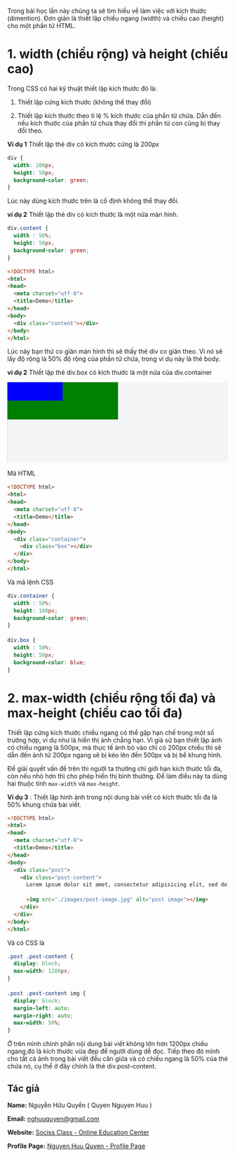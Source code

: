 Trong bài học lần này chúng ta sẽ tìm hiểu về làm việc với kích thước (dimention). Đơn giản là thiết lập chiều ngang (width) và chiều cao (height) cho một phần tử HTML.

# 1. width (chiều rộng) và height (chiều cao)

Trong CSS có hai kỹ thuật thiết lập kích thước đó là:

1) Thiết lập cứng kích thước (không thể  thay đổi)

2) Thiết lập kích thước theo tỉ lệ % kích thước của phần tử chứa. Dẫn đến nếu kích thước của phần tử chưa thay đổi thì phần tử con cũng bị thay đổi theo.

**Ví dụ 1** Thiết lập thẻ div có kích thước cứng là 200px

```css
div {
  width: 200px;
  height: 50px;
  background-color: green;
}
```

Lúc này dùng kích thước trên là cố định không thể thay đổi.


**ví dụ 2** Thiết lập thẻ div có kích thước là một nửa màn hình.

```css
div.content {
  width : 50%;
  height: 50px;
  background-color: green;
}
```

```html
<!DOCTYPE html>
<html>
<head>
  <meta charset="utf-8">
  <title>Demo</title>
</head>
<body>
  <div class="content"></div>
</body>
</html>
```
Lúc này bạn thử co giãn màn hình thì sẽ thấy thẻ div co giãn theo. Vì nó sẽ lấy độ rộng là 50% độ rộng của phần tử chứa, trong ví dụ này là thẻ body.

**ví dụ 2** Thiết lập thẻ div.box có kích thước là một nửa của div.container

![Demo width height](./width-height.png)


Mã HTML

```html
<!DOCTYPE html>
<html>
<head>
  <meta charset="utf-8">
  <title>Demo</title>
</head>
<body>
  <div class="container">
    <div class="box"></div>
  </div>
</body>
</html>
```

Và mã lệnh CSS

```css
div.container {
  width : 50%;
  height: 100px;
  background-color: green;
}

div.box {
  width : 50%;
  height: 50px;
  background-color: blue;
}
```

# 2. max-width (chiều rộng tối đa) và max-height (chiều cao tối đa)

Thiết lập cứng kích thước chiều ngang có thể gặp hạn chế trong một số trường hợp, ví dụ như là hiển thị ảnh chẵng hạn. Vì giả sử bạn thiết lập ảnh có chiều ngang là 500px, mà thực tế ảnh bỏ vào chỉ có 200px chiều thì sẽ dẫn đến ảnh từ 200px ngang sẽ bị kéo lên đến 500px và bị bể khung hình.


Để giải quyết vấn đề  trên thì người ta thường chỉ giới hạn kích thước tối đa, còn nếu nhỏ hơn thì cho phép hiển thị bình thường. Để làm điều này ta dùng hai thuộc tính `max-width` và `max-height`.


**Ví dụ 3** : Thiết lập hình ảnh trong nội dung bài viết có kích thước tối đa là 50% khung chứa bài viết.


```html
<!DOCTYPE html>
<html>
<head>
  <meta charset="utf-8">
  <title>Demo</title>
</head>
<body>
  <div class="post">
    <div class="post-content">
      Lorem ipsum dolor sit amet, consectetur adipisicing elit, sed do eiusmod tempor incididunt ut labore et dolore magna aliqua. Ut enim ad minim veniam, quis

      <img src="./images/post-image.jpg" alt="post image"></img>
    </div>
  </div>
</body>
</html>
```

Và có CSS là

```css
.post .post-content {
  display: block;
  max-width: 1200px;
}

.post .post-content img {
  display: block;
  margin-left: auto;
  margin-right: auto;
  max-width: 50%;
}
```

Ở trên mình chỉnh phần nội dung bài viết không lớn hơn 1200px chiều ngang,đó là kích thước vừa đẹp để người dùng dễ đọc. Tiếp theo đó mình cho tất cả ảnh trong bài viết đều căn giữa và có chiều ngang là 50% của thẻ chứa nó, cụ thể ở đây chính là thẻ div.post-content.


## Tác giả

**Name:** Nguyễn Hữu Quyền ( Quyen Nguyen Huu )

**Email:** nghuuquyen@gmail.com

**Website:** [Sociss Class - Online Education Center](https://sociss.edu.vn/)

**Profile Page:** [Nguyen Huu Quyen - Profile Page ](https://sociss.edu.vn/users/nghuuquyen)
